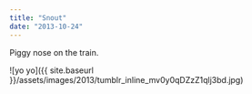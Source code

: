 ```yaml
---
title: "Snout"
date: "2013-10-24"
---
```


Piggy nose on the train.

![yo yo]({{ site.baseurl }}/assets/images/2013/tumblr_inline_mv0y0qDZzZ1qlj3bd.jpg)
